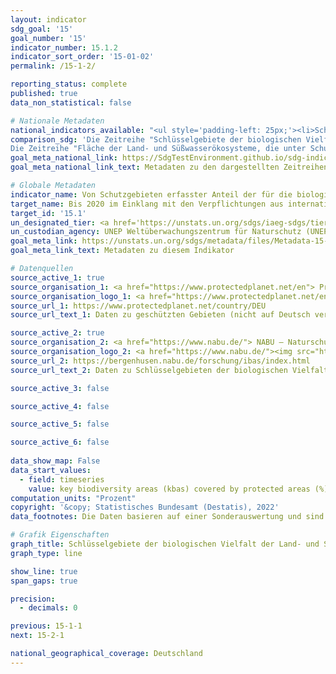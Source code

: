 ```yaml
---
layout: indicator    
sdg_goal: '15'    
goal_number: '15'    
indicator_number: 15.1.2    
indicator_sort_order: '15-01-02'    
permalink: /15-1-2/    

reporting_status: complete    
published: true    
data_non_statistical: false    

# Nationale Metadaten    
national_indicators_available: "<ul style='padding-left: 25px;'><li>Schlüsselgebiete der biologischen Vielfalt der Land- und Süßwasserökosysteme, die unter Schutz stehen</li> <li> Fläche der Land- und Süßwasserökosysteme, die unter Schutz steht</li></ul>"    
comparison_sdg: 'Die Zeitreihe "Schlüsselgebiete der biologischen Vielfalt der Land- und Süßwasserökosysteme, die unter Schutz stehen" entspricht teilweise den globalen Metadaten.
Die Zeitreihe "Fläche der Land- und Süßwasserökosysteme, die unter Schutz steht" bietet zusätzliche Informationen.'    
goal_meta_national_link: https://SdgTestEnvironment.github.io/sdg-indicators/public/MetaDe/15.1.2.pdf    
goal_meta_national_link_text: Metadaten zu den dargestellten Zeitreihen    

# Globale Metadaten    
indicator_name: Von Schutzgebieten erfasster Anteil der für die biologische Vielfalt der Land- und Süßwasserökosysteme bedeutsamen Gebiete, nach Art des Ökosystems    
target_name: Bis 2020 im Einklang mit den Verpflichtungen aus internationalen Übereinkünften die Erhaltung, Wiederherstellung und nachhaltige Nutzung der Land- und Binnensüßwasser-Ökosysteme und ihrer Dienstleistungen, insbesondere der Wälder, der Feuchtgebiete, der Berge und der Trockengebiete, gewährleisten    
target_id: '15.1'    
un_designated_tier: <a href='https://unstats.un.org/sdgs/iaeg-sdgs/tier-classification/' title='Klicken Sie hier um weitere Informationen zur UN-Tier-Klassifikation zu erhalten.'  target='_blank'>Tier I</a>    
un_custodian_agency: UNEP Weltüberwachungszentrum für Naturschutz (UNEP-WCMC)<br>Umweltprogramm der Vereinten Nationen (UNEP)<br>Internationale Union zur Bewahrung der Natur (IUCN)    
goal_meta_link: https://unstats.un.org/sdgs/metadata/files/Metadata-15-01-02.pdf    
goal_meta_link_text: Metadaten zu diesem Indikator        

# Datenquellen
source_active_1: true
source_organisation_1: <a href="https://www.protectedplanet.net/en"> Protected Planet </a>
source_organisation_logo_1: <a href="https://www.protectedplanet.net/en"><img src="https://g205sdgs.github.io/sdg-indicators/public/OrgImgDe/pp.png" alt="Logo pp" style="height:60px; width:148px"/></a>
source_url_1: https://www.protectedplanet.net/country/DEU
source_url_text_1: Daten zu geschützten Gebieten (nicht auf Deutsch verfügbar)

source_active_2: true
source_organisation_2: <a href="https://www.nabu.de/"> NABU – Naturschutzbund Deutschland e.V. </a>
source_organisation_logo_2: <a href="https://www.nabu.de/"><img src="https://g205sdgs.github.io/sdg-indicators/public/OrgImgDe/nabu.png" alt="Logo nabu" style="height:60px; width:148px"/></a>
source_url_2: https://bergenhusen.nabu.de/forschung/ibas/index.html
source_url_text_2: Daten zu Schlüsselgebieten der biologischen Vielfalt

source_active_3: false

source_active_4: false

source_active_5: false

source_active_6: false
    
data_show_map: False    
data_start_values: 
  - field: timeseries
    value: key biodiversity areas (kbas) covered by protected areas (%)    
computation_units: "Prozent"    
copyright: '&copy; Statistisches Bundesamt (Destatis), 2022'    
data_footnotes: Die Daten basieren auf einer Sonderauswertung und sind nicht öffentlich zugänglich.<br>• 2010 bis 2019 korrigierte Daten.    

# Grafik Eigenschaften    
graph_title: Schlüsselgebiete der biologischen Vielfalt der Land- und Süßwasserökosysteme, die unter Schutz stehen    
graph_type: line    

show_line: true
span_gaps: true

precision:
  - decimals: 0    

previous: 15-1-1    
next: 15-2-1    

national_geographical_coverage: Deutschland    
---
```


<span></span>